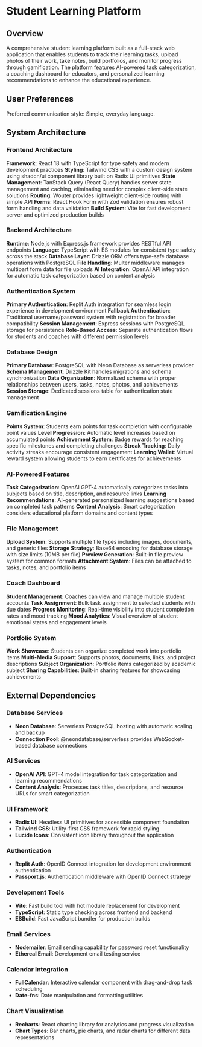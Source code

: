 # Student Learning Platform

## Overview

A comprehensive student learning platform built as a full-stack web application that enables students to track their learning tasks, upload photos of their work, take notes, build portfolios, and monitor progress through gamification. The platform features AI-powered task categorization, a coaching dashboard for educators, and personalized learning recommendations to enhance the educational experience.

## User Preferences

Preferred communication style: Simple, everyday language.

## System Architecture

### Frontend Architecture
**Framework**: React 18 with TypeScript for type safety and modern development practices
**Styling**: Tailwind CSS with a custom design system using shadcn/ui component library built on Radix UI primitives
**State Management**: TanStack Query (React Query) handles server state management and caching, eliminating need for complex client-side state solutions
**Routing**: Wouter provides lightweight client-side routing with simple API
**Forms**: React Hook Form with Zod validation ensures robust form handling and data validation
**Build System**: Vite for fast development server and optimized production builds

### Backend Architecture
**Runtime**: Node.js with Express.js framework provides RESTful API endpoints
**Language**: TypeScript with ES modules for consistent type safety across the stack
**Database Layer**: Drizzle ORM offers type-safe database operations with PostgreSQL
**File Handling**: Multer middleware manages multipart form data for file uploads
**AI Integration**: OpenAI API integration for automatic task categorization based on content analysis

### Authentication System
**Primary Authentication**: Replit Auth integration for seamless login experience in development environment
**Fallback Authentication**: Traditional username/password system with registration for broader compatibility
**Session Management**: Express sessions with PostgreSQL storage for persistence
**Role-Based Access**: Separate authentication flows for students and coaches with different permission levels

### Database Design
**Primary Database**: PostgreSQL with Neon Database as serverless provider
**Schema Management**: Drizzle Kit handles migrations and schema synchronization
**Data Organization**: Normalized schema with proper relationships between users, tasks, notes, photos, and achievements
**Session Storage**: Dedicated sessions table for authentication state management

### Gamification Engine
**Points System**: Students earn points for task completion with configurable point values
**Level Progression**: Automatic level increases based on accumulated points
**Achievement System**: Badge rewards for reaching specific milestones and completing challenges
**Streak Tracking**: Daily activity streaks encourage consistent engagement
**Learning Wallet**: Virtual reward system allowing students to earn certificates for achievements

### AI-Powered Features
**Task Categorization**: OpenAI GPT-4 automatically categorizes tasks into subjects based on title, description, and resource links
**Learning Recommendations**: AI-generated personalized learning suggestions based on completed task patterns
**Content Analysis**: Smart categorization considers educational platform domains and content types

### File Management
**Upload System**: Supports multiple file types including images, documents, and generic files
**Storage Strategy**: Base64 encoding for database storage with size limits (10MB per file)
**Preview Generation**: Built-in file preview system for common formats
**Attachment System**: Files can be attached to tasks, notes, and portfolio items

### Coach Dashboard
**Student Management**: Coaches can view and manage multiple student accounts
**Task Assignment**: Bulk task assignment to selected students with due dates
**Progress Monitoring**: Real-time visibility into student completion rates and mood tracking
**Mood Analytics**: Visual overview of student emotional states and engagement levels

### Portfolio System
**Work Showcase**: Students can organize completed work into portfolio items
**Multi-Media Support**: Supports photos, documents, links, and project descriptions
**Subject Organization**: Portfolio items categorized by academic subject
**Sharing Capabilities**: Built-in sharing features for showcasing achievements

## External Dependencies

### Database Services
- **Neon Database**: Serverless PostgreSQL hosting with automatic scaling and backup
- **Connection Pool**: @neondatabase/serverless provides WebSocket-based database connections

### AI Services  
- **OpenAI API**: GPT-4 model integration for task categorization and learning recommendations
- **Content Analysis**: Processes task titles, descriptions, and resource URLs for smart categorization

### UI Framework
- **Radix UI**: Headless UI primitives for accessible component foundation
- **Tailwind CSS**: Utility-first CSS framework for rapid styling
- **Lucide Icons**: Consistent icon library throughout the application

### Authentication
- **Replit Auth**: OpenID Connect integration for development environment authentication
- **Passport.js**: Authentication middleware with OpenID Connect strategy

### Development Tools
- **Vite**: Fast build tool with hot module replacement for development
- **TypeScript**: Static type checking across frontend and backend
- **ESBuild**: Fast JavaScript bundler for production builds

### Email Services
- **Nodemailer**: Email sending capability for password reset functionality
- **Ethereal Email**: Development email testing service

### Calendar Integration
- **FullCalendar**: Interactive calendar component with drag-and-drop task scheduling
- **Date-fns**: Date manipulation and formatting utilities

### Chart Visualization
- **Recharts**: React charting library for analytics and progress visualization
- **Chart Types**: Bar charts, pie charts, and radar charts for different data representations